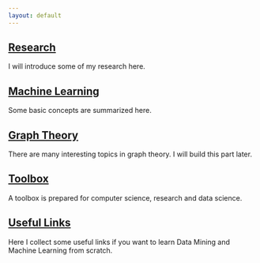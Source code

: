 ```yaml
---
layout: default
---
```


<head>
  <title>Yi Homepage</title>
</head>

## [Research](Research)
I will introduce some of my research here.

## [Machine Learning](MachineLearning)
Some basic concepts are summarized here. 

## [Graph Theory](graphTheory) 
There are many interesting topics in graph theory. I will build this part later.

## [Toolbox](toolbox)
A toolbox is prepared for computer science, research and data science.

## [Useful Links](usefulLinks)
Here I collect some useful links if you want to learn Data Mining and Machine Learning from scratch.